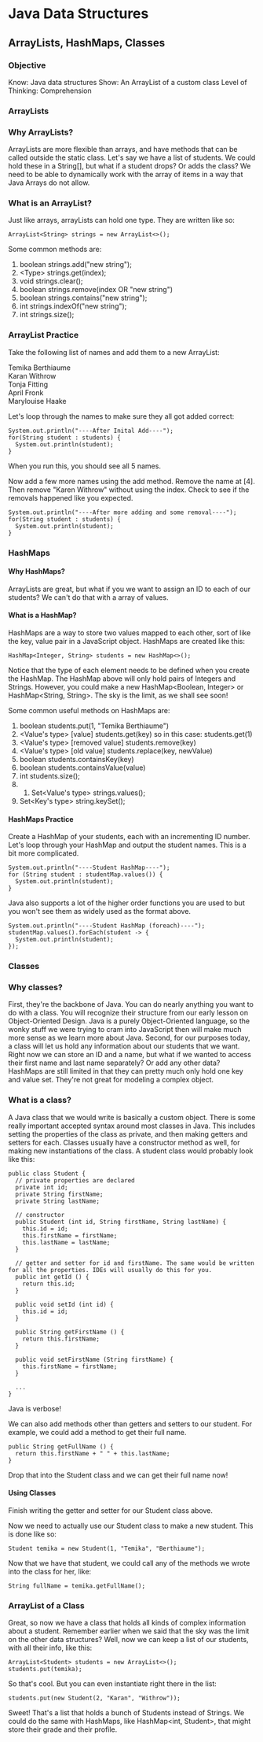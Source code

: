# Java Data Structures
## ArrayLists, HashMaps, Classes

### Objective
Know: Java data structures
Show: An ArrayList of a custom class
Level of Thinking: Comprehension

### ArrayLists
### Why ArrayLists?
ArrayLists are more flexible than arrays, and have methods that can be called outside the static class.
Let's say we have a list of students. We could hold these in a String[], but what if a student drops? Or adds the class? We need to be able to dynamically work with the array of items in a way that Java Arrays do not allow.
### What is an ArrayList?
Just like arrays, arrayLists can hold one type. They are written like so:

    ArrayList<String> strings = new ArrayList<>();

Some common methods are:

1. boolean strings.add("new string");
1. &lt;Type&gt; strings.get(index);
1. void strings.clear();
1. boolean strings.remove(index OR "new string")
1. boolean strings.contains("new string");
1. int strings.indexOf("new string");
1. int strings.size();

### ArrayList Practice
Take the following list of names and add them to a new ArrayList<String>:

Temika Berthiaume  
Karan Withrow  
Tonja Fitting  
April Fronk  
Marylouise Haake

Let's loop through the names to make sure they all got added correct:

    System.out.println("----After Inital Add----");
    for(String student : students) {
      System.out.println(student);
    }
    
When you run this, you should see all 5 names.

Now add a few more names using the add method. Remove the name at [4]. Then remove "Karen Withrow" without using the index.  Check to see if the removals happened like you expected.

    System.out.println("----After more adding and some removal----");
    for(String student : students) {
      System.out.println(student);
    }

### HashMaps
#### Why HashMaps?
ArrayLists are great, but what if you we want to assign an ID to each of our students? We can't do that with a array of values.
#### What is a HashMap?
HashMaps are a way to store two values mapped to each other, sort of like the key, value pair in a JavaScript object.
HashMaps are created like this:

    HashMap<Integer, String> students = new HashMap<>();
    
Notice that the type of each element needs to be defined when you create the HashMap. The HashMap above will only hold pairs of Integers and Strings. However, you could make a new HashMap<Boolean, Integer> or HashMap<String, String>. The sky is the limit, as we shall see soon!

Some common useful methods on HashMaps are:

1. boolean students.put(1, "Temika Berthiaume")
1. &lt;Value's type&gt; [value] students.get(key) so in this case: students.get(1)
1. &lt;Value's type&gt; [removed value] students.remove(key)
1. &lt;Value's type&gt; [old value] students.replace(key, newValue)
1. boolean students.containsKey(key)
1. boolean students.containsValue(value)
1. int students.size();
2. 1. Set&lt;Value's type&gt; strings.values();
1. Set&lt;Key's type&gt; string.keySet();

#### HashMaps Practice
Create a HashMap of your students, each with an incrementing ID number.
Let's loop through your HashMap and output the student names. This is a bit more complicated.

    System.out.println("----Student HashMap----");
    for (String student : studentMap.values()) {
      System.out.println(student);
    }

Java also supports a lot of the higher order functions you are used to but you won't see them as widely used as the format above.

    System.out.println("----Student HashMap (foreach)----");
    studentMap.values().forEach(student -> {
      System.out.println(student);
    });

### Classes
### Why classes?
First, they're the backbone of Java. You can do nearly anything you want to do with a class. You will recognize their structure from our early lesson on Object-Oriented Design. Java is a purely Object-Oriented language, so the wonky stuff we were trying to cram into JavaScript then will make much more sense as we learn more about Java.
Second, for our purposes today, a class will let us hold any information about our students that we want. Right now we can store an ID and a name, but what if we wanted to access their first name and last name separately? Or add any other data? HashMaps are still limited in that they can pretty much only hold one key and value set. They're not great for modeling a complex object.
### What is a class?
A Java class that we would write is basically a custom object. There is some really important accepted syntax around most classes in Java. This includes setting the properties of the class as private, and then making getters and setters for each. Classes usually have a constructor method as well, for making new instantiations of the class. A student class would probably look like this:

    public class Student {
      // private properties are declared
      private int id;
      private String firstName;
      private String lastName;

      // constructor
      public Student (int id, String firstName, String lastName) {
        this.id = id;
        this.firstName = firstName;
        this.lastName = lastName;
      }

      // getter and setter for id and firstName. The same would be written for all the properties. IDEs will usually do this for you.
      public int getId () {
        return this.id;
      }

      public void setId (int id) {
        this.id = id;
      }

      public String getFirstName () {
        return this.firstName;
      }

      public void setFirstName (String firstName) {
        this.firstName = firstName;
      }

      ...
    }

Java is verbose!

We can also add methods other than getters and setters to our student. For example, we could add a method to get their full name.

    public String getFullName () {
      return this.firstName + " " + this.lastName;
    }
Drop that into the Student class and we can get their full name now!

#### Using Classes
Finish writing the getter and setter for our Student class above.

Now we need to actually use our Student class to make a new student. This is done like so:

    Student temika = new Student(1, "Temika", "Berthiaume");

Now that we have that student, we could call any of the methods we wrote into the class for her, like:

    String fullName = temika.getFullName();

### ArrayList of a Class
Great, so now we have a class that holds all kinds of complex information about a student. Remember earlier when we said that the sky was the limit on the other data structures? Well, now we can keep a list of our students, with all their info, like this:

    ArrayList<Student> students = new ArrayList<>();
    students.put(temika);

So that's cool. But you can even instantiate right there in the list:

    students.put(new Student(2, "Karan", "Withrow"));

Sweet!
That's a list that holds a bunch of Students instead of Strings. We could do the same with HashMaps, like HashMap<int, Student>, that might store their grade and their profile.

